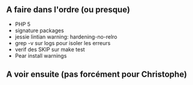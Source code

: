 ## A faire dans l'ordre (ou presque)

* PHP 5
* signature packages
* jessie lintian warning: hardening-no-relro
* grep -v sur logs pour isoler les erreurs
* verif des SKIP sur make test
* Pear install warnings

## A voir ensuite (pas forcément pour Christophe)

